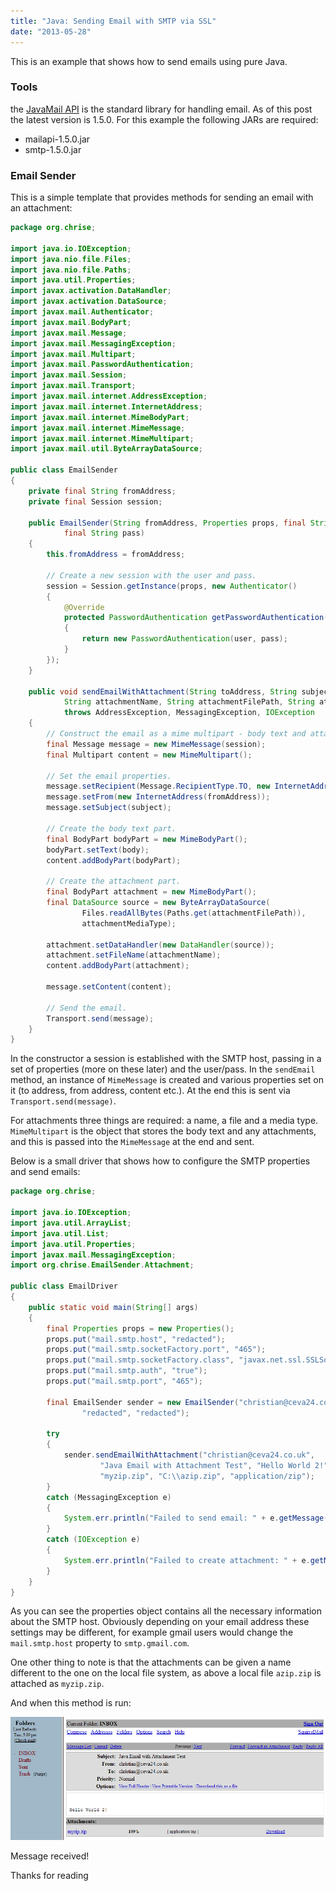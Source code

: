 ```yaml
---
title: "Java: Sending Email with SMTP via SSL"
date: "2013-05-28"
---
```


This is an example that shows how to send emails using pure Java.

### Tools

the [JavaMail API](https://javaee.github.io/javamail/) is the standard library for handling email. As of this post the latest version is 1.5.0. For this example the following JARs are required:

-   mailapi-1.5.0.jar
-   smtp-1.5.0.jar

### Email Sender

This is a simple template that provides methods for sending an email with an attachment:

```java
package org.chrise;

import java.io.IOException;
import java.nio.file.Files;
import java.nio.file.Paths;
import java.util.Properties;
import javax.activation.DataHandler;
import javax.activation.DataSource;
import javax.mail.Authenticator;
import javax.mail.BodyPart;
import javax.mail.Message;
import javax.mail.MessagingException;
import javax.mail.Multipart;
import javax.mail.PasswordAuthentication;
import javax.mail.Session;
import javax.mail.Transport;
import javax.mail.internet.AddressException;
import javax.mail.internet.InternetAddress;
import javax.mail.internet.MimeBodyPart;
import javax.mail.internet.MimeMessage;
import javax.mail.internet.MimeMultipart;
import javax.mail.util.ByteArrayDataSource;

public class EmailSender
{
    private final String fromAddress;
    private final Session session;

    public EmailSender(String fromAddress, Properties props, final String user,
            final String pass)
    {
        this.fromAddress = fromAddress;

        // Create a new session with the user and pass.
        session = Session.getInstance(props, new Authenticator()
        {
            @Override
            protected PasswordAuthentication getPasswordAuthentication()
            {
                return new PasswordAuthentication(user, pass);
            }
        });
    }

    public void sendEmailWithAttachment(String toAddress, String subject, String body,
            String attachmentName, String attachmentFilePath, String attachmentMediaType)
            throws AddressException, MessagingException, IOException
    {
        // Construct the email as a mime multipart - body text and attachment.
        final Message message = new MimeMessage(session);
        final Multipart content = new MimeMultipart();

        // Set the email properties.
        message.setRecipient(Message.RecipientType.TO, new InternetAddress(toAddress));
        message.setFrom(new InternetAddress(fromAddress));
        message.setSubject(subject);

        // Create the body text part.
        final BodyPart bodyPart = new MimeBodyPart();
        bodyPart.setText(body);
        content.addBodyPart(bodyPart);

        // Create the attachment part.
        final BodyPart attachment = new MimeBodyPart();
        final DataSource source = new ByteArrayDataSource(
                Files.readAllBytes(Paths.get(attachmentFilePath)),
                attachmentMediaType);

        attachment.setDataHandler(new DataHandler(source));
        attachment.setFileName(attachmentName);
        content.addBodyPart(attachment);

        message.setContent(content);

        // Send the email.
        Transport.send(message);
    }
}
```

In the constructor a session is established with the SMTP host, passing in a set of properties (more on these later) and the user/pass. In the `sendEmail` method, an instance of `MimeMessage` is created and various properties set on it (to address, from address, content etc.). At the end this is sent via `Transport.send(message)`.

For attachments three things are required: a name, a file and a media type. `MimeMultipart` is the object that stores the body text and any attachments, and this is passed into the `MimeMessage` at the end and sent.

Below is a small driver that shows how to configure the SMTP properties and send emails:

```java
package org.chrise;

import java.io.IOException;
import java.util.ArrayList;
import java.util.List;
import java.util.Properties;
import javax.mail.MessagingException;
import org.chrise.EmailSender.Attachment;

public class EmailDriver
{
    public static void main(String[] args)
    {
        final Properties props = new Properties();
        props.put("mail.smtp.host", "redacted");
        props.put("mail.smtp.socketFactory.port", "465");
        props.put("mail.smtp.socketFactory.class", "javax.net.ssl.SSLSocketFactory");
        props.put("mail.smtp.auth", "true");
        props.put("mail.smtp.port", "465");

        final EmailSender sender = new EmailSender("christian@ceva24.co.uk", props,
                "redacted", "redacted");

        try
        {
            sender.sendEmailWithAttachment("christian@ceva24.co.uk",
                    "Java Email with Attachment Test", "Hello World 2!",
                    "myzip.zip", "C:\\azip.zip", "application/zip");
        }
        catch (MessagingException e)
        {
            System.err.println("Failed to send email: " + e.getMessage());
        }
        catch (IOException e)
        {
            System.err.println("Failed to create attachment: " + e.getMessage());
        }
    }
}
```

As you can see the properties object contains all the necessary information about the SMTP host. Obviously depending on your email address these settings may be different, for example gmail users would change the `mail.smtp.host` property to `smtp.gmail.com`.

One other thing to note is that the attachments can be given a name different to the one on the local file system, as above a local file `azip.zip` is attached as `myzip.zip`.

And when this method is run:

![Email inbox with the example message open](/posts/sending-email/email.png)

Message received!

Thanks for reading
